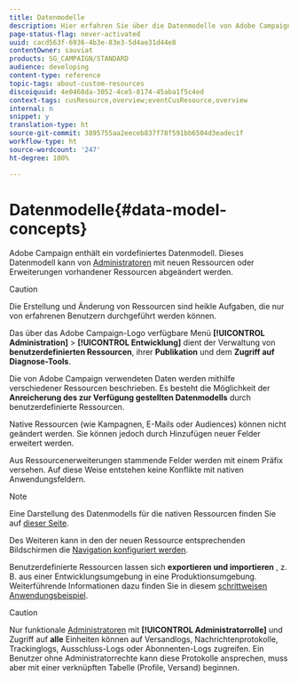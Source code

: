 ```yaml
---
title: Datenmodelle
description: Hier erfahren Sie über die Datenmodelle von Adobe Campaign und deren Änderungsmöglichkeiten.
page-status-flag: never-activated
uuid: cacd563f-6936-4b3e-83e3-5d4ae31d44e8
contentOwner: sauviat
products: SG_CAMPAIGN/STANDARD
audience: developing
content-type: reference
topic-tags: about-custom-resources
discoiquuid: 4e0468da-3052-4ce5-8174-45aba1f5c4ed
context-tags: cusResource,overview;eventCusResource,overview
internal: n
snippet: y
translation-type: ht
source-git-commit: 3895755aa2eeceb837f78f591bb6504d3eadec1f
workflow-type: ht
source-wordcount: '247'
ht-degree: 100%

---
```



# Datenmodelle{#data-model-concepts}

Adobe Campaign enthält ein vordefiniertes Datenmodell. Dieses Datenmodell kann von [Administratoren](../../administration/using/users-management.md#functional-administrators) mit neuen Ressourcen oder Erweiterungen vorhandener Ressourcen abgeändert werden.

>[!CAUTION]
>
>Die Erstellung und Änderung von Ressourcen sind heikle Aufgaben, die nur von erfahrenen Benutzern durchgeführt werden können.

Das über das Adobe Campaign-Logo verfügbare Menü **[!UICONTROL Administration]** > **[!UICONTROL Entwicklung]** dient der Verwaltung von **benutzerdefinierten Ressourcen**, ihrer **Publikation** und dem **Zugriff auf Diagnose-Tools**.

Die von Adobe Campaign verwendeten Daten werden mithilfe verschiedener Ressourcen beschrieben. Es besteht die Möglichkeit der **Anreicherung des zur Verfügung gestellten Datenmodells** durch benutzerdefinierte Ressourcen.

Native Ressourcen (wie Kampagnen, E-Mails oder Audiences) können nicht geändert werden. Sie können jedoch durch Hinzufügen neuer Felder erweitert werden.

Aus Ressourcenerweiterungen stammende Felder werden mit einem Präfix versehen. Auf diese Weise entstehen keine Konflikte mit nativen Anwendungsfeldern.

>[!NOTE]
>
>Eine Darstellung des Datenmodells für die nativen Ressourcen finden Sie auf [dieser Seite](../../developing/using/datamodel-introduction.md).

Des Weiteren kann in den der neuen Ressource entsprechenden Bildschirmen die [Navigation konfiguriert werden](configuring-the-screen-definition.md).

Benutzerdefinierte Ressourcen lassen sich **exportieren und importieren** , z. B. aus einer Entwicklungsumgebung in eine Produktionsumgebung. Weiterführende Informationen dazu finden Sie in diesem [schrittweisen Anwendungsbeispiel](../../automating/using/exporting-importing-custom-resources.md).

>[!CAUTION]
>
>Nur funktionale [Administratoren](../../administration/using/users-management.md#functional-administrators) mit **[!UICONTROL Administratorrolle]** und Zugriff auf **alle** Einheiten können auf Versandlogs, Nachrichtenprotokolle, Trackinglogs, Ausschluss-Logs oder Abonnenten-Logs zugreifen. Ein Benutzer ohne Administratorrechte kann diese Protokolle ansprechen, muss aber mit einer verknüpften Tabelle (Profile, Versand) beginnen.
